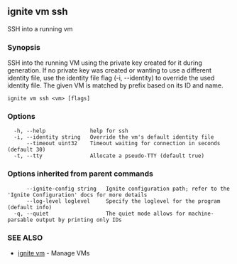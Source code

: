## ignite vm ssh

SSH into a running vm

### Synopsis


SSH into the running VM using the private key created for it during generation.
If no private key was created or wanting to use a different identity file,
use the identity file flag (-i, --identity) to override the used identity file.
The given VM is matched by prefix based on its ID and name.


```
ignite vm ssh <vm> [flags]
```

### Options

```
  -h, --help              help for ssh
  -i, --identity string   Override the vm's default identity file
      --timeout uint32    Timeout waiting for connection in seconds (default 30)
  -t, --tty               Allocate a pseudo-TTY (default true)
```

### Options inherited from parent commands

```
      --ignite-config string   Ignite configuration path; refer to the 'Ignite Configuration' docs for more details
      --log-level loglevel     Specify the loglevel for the program (default info)
  -q, --quiet                  The quiet mode allows for machine-parsable output by printing only IDs
```

### SEE ALSO

* [ignite vm](ignite_vm.md)	 - Manage VMs

